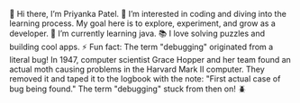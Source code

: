 👋 Hi there, I’m Priyanka Patel.
👀 I’m interested in coding and diving into the learning process. My goal here is to explore, experiment, and grow as a developer.
🌱 I’m currently learning java.
📚 I love solving puzzles and building cool apps.
⚡ Fun fact: The term "debugging" originated from a literal bug! In 1947, computer scientist Grace Hopper and her team found an actual moth causing problems in the Harvard Mark II computer. They removed it and taped it to the logbook with the note: "First actual case of bug being found." The term "debugging" stuck from then on! 🪲

<!---
priyanka26XD/priyanka26XD is a ✨ special ✨ repository because its `README.md` (this file) appears on your GitHub profile.
You can click the Preview link to take a look at your changes.
--->
